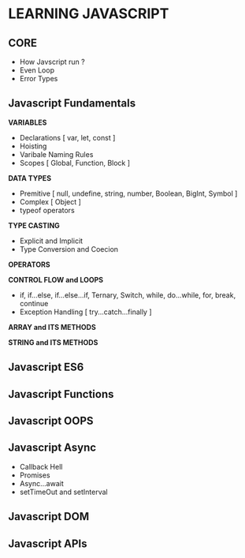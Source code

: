 # LEARNING JAVASCRIPT

## CORE

- How Javscript run ?
- Even Loop
- Error Types

## Javascript Fundamentals

**VARIABLES**

- Declarations [ var, let, const ]
- Hoisting
- Varibale Naming Rules
- Scopes [ Global, Function, Block ]

**DATA TYPES**

- Premitive [ null, undefine, string, number, Boolean, BigInt, Symbol ]
- Complex [ Object ]
- typeof operators

**TYPE CASTING**

- Explicit and Implicit
- Type Conversion and Coecion

**OPERATORS**

**CONTROL FLOW and LOOPS**

- if, if...else, if...else...if, Ternary, Switch, while, do...while, for, break, continue
- Exception Handling [ try...catch...finally ]

**ARRAY and ITS METHODS**

**STRING and ITS METHODS**

## Javascript ES6

## Javascript Functions

## Javascript OOPS

## Javascript Async

- Callback Hell
- Promises
- Async...await
- setTimeOut and setInterval

## Javascript DOM

## Javascript APIs
